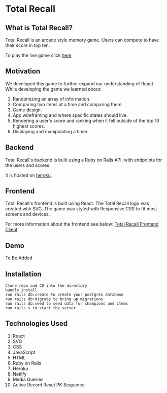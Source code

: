 # Total Recall

## What is Total Recall?

Total Recall is an arcade style memory game. Users can compete to have their score in top ten.

To play the live game click [here](https://total-recall-game.netlify.app/)

## Motivation

We developed this game to further expand our understanding of React. While developing the game we learned about:

1. Randomizing an array of information.
2. Comparing two items at a time and comparing them.
3. Game design.
4. App wireframing and where specific states should live.
5. Rendering a user's score and ranking when it fell outside of the top 10 highest scores.
6. Displaying and manipulating a timer.

## Backend
Total Recall's backend is built using a Ruby on Rails API, with endpoints for the users and scores.

It is hosted on [heroku](http://total-recall-backend.herokuapp.com/).

## Frontend

Total Recall's frontend is built using React.  The Total Recall logo was created wtih SVG. The game was styled with Responsive CSS to fit most screens and devices.

For more information about the frontend see below:
[Total Recall Frontend Client](https://github.com/deryatanriverdi88/Memory-Game)

## Demo

To Be Added

## Installation

    Clone repo and CD into the directory
    bundle install
    run rails db:create to create your postgres database
    run rails db:migrate to bring up migrations
    run rails db:seed to seed data for champions and items
    run rails s to start the server

## Technologies Used

1. React
2. SVG
3. CSS
4. JavaScript
5. HTML
6. Ruby on Rails
7. Heroku
8. Netlify
9. Media Queries
10. Active Record Reset PK Sequence
